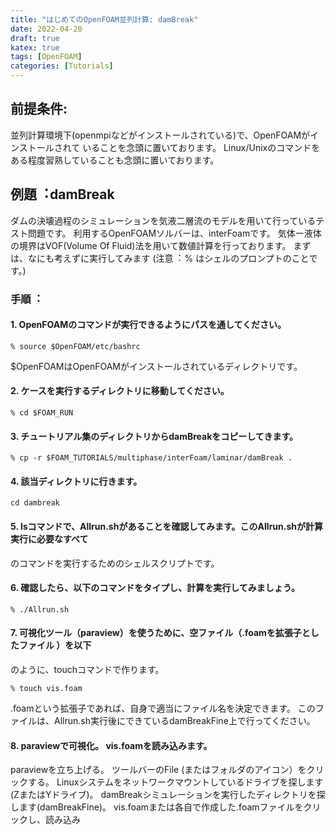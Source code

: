 ```yaml
---
title: "はじめてのOpenFOAM並列計算: damBreak"
date: 2022-04-20
draft: true
katex: true
tags: [OpenFOAM]
categories: [Tutorials]
---
```


## 前提条件:
並列計算環境下(openmpiなどがインストールされている)で、OpenFOAMがインストールされて
いることを念頭に置いております。
Linux/Unixのコマンドをある程度習熟していることも念頭に置いております。

## 例題︓damBreak
ダムの決壊過程のシミュレーションを気液二層流のモデルを用いて行っているテスト問題です。
利用するOpenFOAMソルバーは、interFoamです。
気体ー液体の境界はVOF(Volume Of Fluid)法を用いて数値計算を行っております。
まずは、なにも考えずに実行してみます
(注意︓ % はシェルのプロンプトのことです。)

### 手順︓
#### 1. OpenFOAMのコマンドが実行できるようにパスを通してください。
```
% source $OpenFOAM/etc/bashrc
```
$OpenFOAMはOpenFOAMがインストールされているディレクトリです。

#### 2. ケースを実行するディレクトリに移動してください。
```
% cd $FOAM_RUN
```

#### 3. チュートリアル集のディレクトリからdamBreakをコピーしてきます。
```
% cp -r $FOAM_TUTORIALS/multiphase/interFoam/laminar/damBreak .
```

#### 4. 該当ディレクトリに行きます。
```
cd dambreak
```

#### 5. lsコマンドで、Allrun.shがあることを確認してみます。このAllrun.shが計算実行に必要なすべて
のコマンドを実行するためのシェルスクリプトです。

#### 6. 確認したら、以下のコマンドをタイプし、計算を実行してみましょう。
```
% ./Allrun.sh
```

#### 7. 可視化ツール（paraview）を使うために、空ファイル（.foamを拡張子としたファイル ）を以下
のように、touchコマンドで作ります。
```
% touch vis.foam
```
.foamという拡張子であれば、自身で適当にファイル名を決定できます。
このファイルは、Allrun.sh実行後にできているdamBreakFine上で行ってください。

#### 8. paraviewで可視化。 vis.foamを読み込みます。
paraviewを立ち上げる。
ツールバーのFile (またはフォルダのアイコン）をクリックする。
Linuxシステムをネットワークマウントしているドライブを探します(ZまたはYドライブ)。
damBreakシミュレーションを実行したディレクトリを探します(damBreakFine)。
vis.foamまたは各自で作成した.foamファイルをクリックし、読み込み
